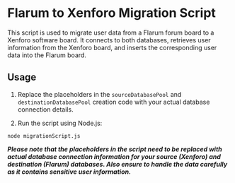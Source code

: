 # Flarum to Xenforo Migration Script

This script is used to migrate user data from a Flarum forum board to a Xenforo software board. It connects to both databases, retrieves user information from the Xenforo board, and inserts the corresponding user data into the Flarum board.

## Usage

1. Replace the placeholders in the `sourceDatabasePool` and `destinationDatabasePool` creation code with your actual database connection details.

2. Run the script using Node.js:

`node migrationScript.js`

**_Please note that the placeholders in the script need to be replaced with actual database connection information for your source (Xenforo) and destination (Flarum) databases. Also ensure to handle the data carefully as it contains sensitive user information._**
